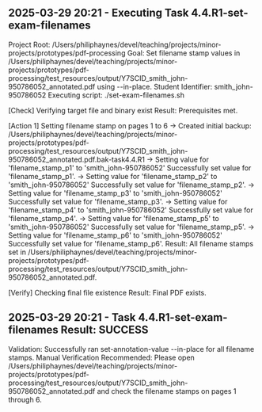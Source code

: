 ## 2025-03-29 20:21 - Executing Task 4.4.R1-set-exam-filenames
Project Root: /Users/philiphaynes/devel/teaching/projects/minor-projects/prototypes/pdf-processing
Goal: Set filename stamp values in /Users/philiphaynes/devel/teaching/projects/minor-projects/prototypes/pdf-processing/test_resources/output/Y7SCID_smith_john-950786052_annotated.pdf using --in-place.
Student Identifier: smith_john-950786052
Executing script: ./set-exam-filenames.sh

[Check] Verifying target file and binary exist
Result: Prerequisites met.

[Action 1] Setting filename stamp on pages 1 to 6
  -> Created initial backup: /Users/philiphaynes/devel/teaching/projects/minor-projects/prototypes/pdf-processing/test_resources/output/Y7SCID_smith_john-950786052_annotated.pdf.bak-task4.4.R1
  -> Setting value for 'filename_stamp_p1' to 'smith_john-950786052'
     Successfully set value for 'filename_stamp_p1'.
  -> Setting value for 'filename_stamp_p2' to 'smith_john-950786052'
     Successfully set value for 'filename_stamp_p2'.
  -> Setting value for 'filename_stamp_p3' to 'smith_john-950786052'
     Successfully set value for 'filename_stamp_p3'.
  -> Setting value for 'filename_stamp_p4' to 'smith_john-950786052'
     Successfully set value for 'filename_stamp_p4'.
  -> Setting value for 'filename_stamp_p5' to 'smith_john-950786052'
     Successfully set value for 'filename_stamp_p5'.
  -> Setting value for 'filename_stamp_p6' to 'smith_john-950786052'
     Successfully set value for 'filename_stamp_p6'.
Result: All filename stamps set in /Users/philiphaynes/devel/teaching/projects/minor-projects/prototypes/pdf-processing/test_resources/output/Y7SCID_smith_john-950786052_annotated.pdf.

[Verify] Checking final file existence
Result: Final PDF exists.
## 2025-03-29 20:21 - Task 4.4.R1-set-exam-filenames Result: SUCCESS
Validation: Successfully ran set-annotation-value --in-place for all filename stamps.
Manual Verification Recommended: Please open /Users/philiphaynes/devel/teaching/projects/minor-projects/prototypes/pdf-processing/test_resources/output/Y7SCID_smith_john-950786052_annotated.pdf and check the filename stamps on pages 1 through 6.
